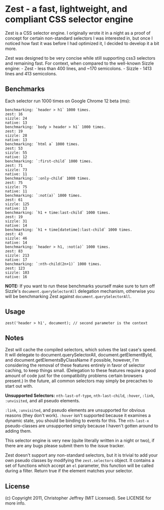 # Zest - a fast, lightweight, and compliant CSS selector engine

Zest is a CSS selector engine. I originally wrote it in a night as a proof of 
concept for certain non-standard selectors I was interested in, but once I 
noticed how fast it was before I had optimized it, I decided to develop it a 
bit more.

Zest was designed to be very concise while still supporting css3 selectors 
and remaining fast. For context, when compared to the well-known Sizzle engine:
    - Zest - less than 400 lines, and ~170 semicolons.
    - Sizzle - 1413 lines and 413 semicolons.

## Benchmarks

Each selector run 1000 times on Google Chrome 12 beta (ms):

    benchmarking: `header > h1` 1000 times.
    zest: 16
    sizzle: 24
    native: 13
    benchmarking: `body > header > h1` 1000 times.
    zest: 19
    sizzle: 28
    native: 13
    benchmarking: `html a` 1000 times.
    zest: 53
    sizzle: 55
    native: 12
    benchmarking: `:first-child` 1000 times.
    zest: 71
    sizzle: 73
    native: 11
    benchmarking: `:only-child` 1000 times.
    zest: 75
    sizzle: 75
    native: 11
    benchmarking: `:not(a)` 1000 times.
    zest: 61
    sizzle: 125
    native: 13
    benchmarking: `h1 + time:last-child` 1000 times.
    zest: 19
    sizzle: 31
    native: 14
    benchmarking: `h1 + time[datetime]:last-child` 1000 times.
    zest: 43
    sizzle: 46
    native: 14
    benchmarking: `header > h1, :not(a)` 1000 times.
    zest: 83
    sizzle: 213
    native: 17
    benchmarking: `:nth-child(2n+1)` 1000 times.
    zest: 123
    sizzle: 103
    native: 16

__NOTE:__ If you want to run these benchmarks yourself make sure to turn off 
Sizzle's `document.querySelectorAll` delegation mechanism, otherwise you will be 
benchmarking Zest against `document.querySelectorAll`.

## Usage

    zest('header > h1', document); // second parameter is the context

## Notes

Zest will cache the compiled selectors, which solves the last case's speed. 
It will delegate to document.querySelectorAll, document.getElementById, 
and document.getElementsByClassName if possible, however, I'm considering the 
removal of these features entirely in favor of selector caching, to keep 
things small. (Delegation to these features require a good amount of code just 
for the compatibility problems certain browsers present.) In the future, all 
common selectors may simply be precaches to start out with. 

__Unsupported Selectors:__ `nth-last-of-type`, `nth-last-child`, `:hover`, 
`:link`, `:unvisited`, and all pseudo elements.

`:link`, `:unvisited`, and pseudo elements are unsupported for obvious reasons 
(they don't work). `:hover` isn't supported because it examines a dynamic state, 
you should be binding to events for this. The `nth-last-x` pseudo-classes are 
unsupported simply because I haven't gotten around to adding them.

This selector engine is very new (quite literally written in a night or two), 
if there are any bugs please submit them to the issue tracker. 

Zest doesn't support any non-standard selectors, but it is trivial to add 
your own pseudo classes by modifying the `zest.selectors` object. It contains 
a set of functions which accept an `el` parameter, this function will be called 
during a filter. Return true if the element matches your selector. 

## License

(c) Copyright 2011, Christopher Jeffrey (MIT Licensed). 
See LICENSE for more info.